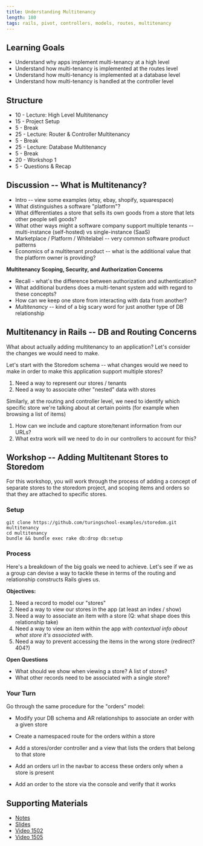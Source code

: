 ```yaml
---
title: Understanding Multitenancy
length: 180
tags: rails, pivot, controllers, models, routes, multitenancy
---
```


## Learning Goals

* Understand why apps implement multi-tenancy at a high level
* Understand how multi-tenancy is implemented at the routes level
* Understand how multi-tenancy is implemented at a database level
* Understand how multi-tenancy is handled at the controller level

## Structure

* 10 - Lecture: High Level Multitenancy
* 15 - Project Setup
* 5  - Break
* 25 - Lecture: Router & Controller Multitenancy
* 5  - Break
* 25 - Lecture: Database Multitenancy
* 5  - Break
* 20 - Workshop 1
* 5  - Questions & Recap

## Discussion -- What is Multitenancy?

* Intro -- view some examples (etsy, ebay, shopify, squarespace)
* What distinguishes a software "platform"?
* What differentiates a store that sells its own goods from a store that lets other people sell goods?
* What other ways might a software company support multiple tenants -- multi-instance (self-hosted)
vs single-instance (SaaS)
* Marketplace / Platform / Whitelabel -- very common software product patterns
* Economics of a multitenant product -- what is the additional value that the platform owner
is providing?

__Multitenancy Scoping, Security, and Authorization Concerns__

* Recall - what's the difference between authorization and authentication?
* What additional burdens does a multi-tenant system add with regard to these concepts?
* How can we keep one store from interacting with data from another?
* _Multitenancy_ -- kind of a big scary word for just another type of DB relationship

## Multitenancy in Rails -- DB and Routing Concerns

What about actually adding multitenancy to an application? Let's consider
the changes we would need to make.

Let's start with the Storedom schema -- what changes would we need to make in order to
make this application support multiple stores?

1. Need a way to represent our stores / tenants
2. Need a way to associate other "nested" data with stores

Similarly, at the routing and controller level, we need to identify
which specific store we're talking about at certain points (for example when
browsing a list of items)

1. How can we include and capture store/tenant information from our URLs?
2. What extra work will we need to do in our controllers to account for this?

## Workshop -- Adding Multitenant Stores to Storedom

For this workshop, you will work through the process of adding a concept
of separate stores to the storedom project, and scoping items and orders so
that they are attached to specific stores.

### Setup

```
git clone https://github.com/turingschool-examples/storedom.git multitenancy
cd multitenancy
bundle && bundle exec rake db:drop db:setup
```

### Process

Here's a breakdown of the big goals we need to achieve. Let's
see if we as a group can devise a way to tackle these in terms
of the routing and relationship constructs Rails gives us.

__Objectives:__

1. Need a record to model our "stores"
2. Need a way to view our stores in the app (at least an index / show)
3. Need a way to associate an item with a store (Q: what shape does this relationship take)
4. Need a way to view an item within the app _with contextual info about what store it's associated with_.
5. Need a way to prevent accessing the items in the wrong store (redirect? 404?)

__Open Questions__

* What should we show when viewing a store? A list of stores?
* What other records need to be associated with a single store?

### Your Turn

Go through the same procedure for the "orders" model:

* Modify your DB schema and AR relationships to associate an order with a given store

* Create a namespaced route for the orders within a store
* Add a stores/order controller and a view that lists the orders that belong to that store
* Add an orders url in the navbar to access these orders only when a store is present
* Add an order to the store via the console and verify that it works

## Supporting Materials

* [Notes](https://www.dropbox.com/s/kpm2ddj6k08hzrk/Turing%20-%20Understanding%20Multitenancy%20%28Notes%29.pages?dl=0)
* [Slides](https://www.dropbox.com/s/7so7sacihvoelfs/Turing%20-%20Understanding%20Multitenancy.key?dl=0)
* [Video 1502](https://vimeo.com/128198524)
* [Video 1505](https://vimeo.com/137402841)
